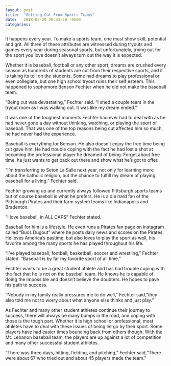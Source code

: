 ```yaml
---
layout: post
title:  "Getting Cut From Sports Teams"
date:   2018-03-20 20:43:50 -0500
categories: 
---
```

It happens every year. To make a sports team, one must show skill, potential and grit. All three of these attributes are witnessed during tryouts and games every year during seasonal sports, but unfortunately, trying out for the sport you love doesn’t always turn out the way it is expected.

Whether it is baseball, football or any other sport, dreams are crushed every season as hundreds of students are cut from their respective sports, and it is taking its toll on the students. Some had dreams to play professional or even collegiate, but one high school tryout ruins their self esteem. This happened to sophomore Benson Fechter when he did not make the baseball team.

“Being cut was devastating,” Fechter said. “I shed a couple tears in the tryout room as I was walking out. It was like my dream ended.”

It was one of the toughest moments Fechter had ever had to deal with as he had never gone a day without thinking, watching, or playing the sport of baseball. That was one of the top reasons being cut affected him so much, he had never had the experience.

Baseball is everything for Benson. He also doesn’t enjoy the free time being cut gave him. He had trouble coping with the fact he had lost a shot at becoming the professional player he dreamed of being. Forget about free time, he just wants to get back out there and show what he’s got to offer.

“I’m transferring to Seton La Salle next year, not only for learning more about the catholic religion, but the chance to fulfill my dream of playing baseball for a living.” Fechter said.

Fechter growing up and currently always followed Pittsburgh sports teams but of course baseball is what he prefers. He is a die hard fan of the Pittsburgh Pirates and their farm system teams like Indianapolis and Bradenton.

“I love baseball, in ALL CAPS” Fechter stated.

Baseball for him is a lifestyle. He even runs a Pirates fan page on instagram called “Bucs Dugout” where he posts daily news and scores on the Pirates. He loves America’s pastime, but also loves to play the sport as well, his favorite among the many sports he has played throughout his life.

“I’ve played baseball, football, basketball, soccer and wrestling,” Fechter stated. “Baseball is by far my favorite sport of all time.”

Fechter wants to be a great student athlete and has had trouble coping with the fact that he is not on the baseball team. He knows he is capable of doing the impossible and doesn’t believe the doubters. He hopes to pave his path to success.

“Nobody in my family really pressures me to do well,” Fechter said,”they also told me not to worry about what anyone else thinks and just play.”

As Fechter and many other student athletes continue their journey to success, there will always be many bumps in the road, and coping with those is the tough part. Whether it is high school or professional, most athletes have to deal with these issues of being let go by their sport. Some players have had easier times bouncing back from others though. With the Mt. Lebanon baseball team, the players are up against a lot of competition and many other successful student athletes.

“There was three days, hitting, fielding, and pitching,” Fechter said,“There were about 67 who tried out and about 45 players made the team.”

